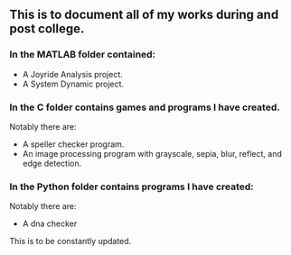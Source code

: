 ## This is to document all of my works during and post college.

### In the MATLAB folder contained:
- A Joyride Analysis project.
- A System Dynamic project.

### In the C folder contains games and programs I have created. 
Notably there are:
- A speller checker program.
- An image processing program with grayscale, sepia, blur, reflect, and edge detection.

### In the Python folder contains programs I have created:
Notably there are:
- A dna checker 

This is to be constantly updated.
